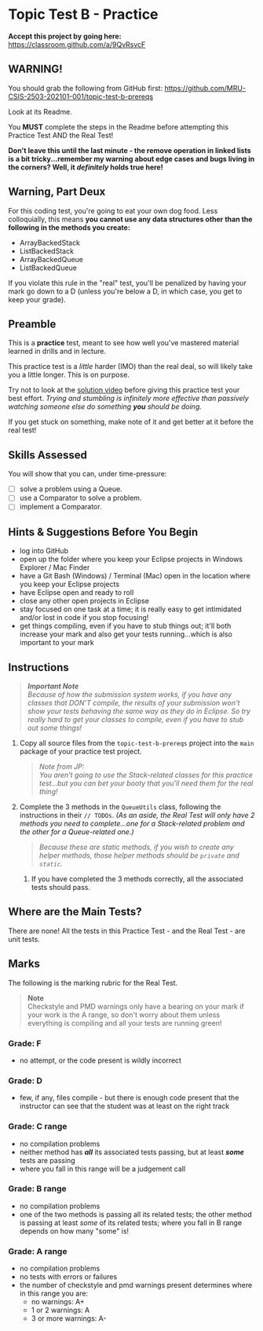 # Topic Test B - Practice

**Accept this project by going here:** https://classroom.github.com/a/9QvRsvcF

## WARNING!

You should grab the following from GitHub first: https://github.com/MRU-CSIS-2503-202101-001/topic-test-b-prereqs

Look at its Readme.

You **MUST** complete the steps in the Readme before attempting this Practice Test AND the Real Test! 

**Don't leave this until the last minute - the remove operation in linked lists is a bit tricky...remember my warning about edge cases and bugs living in the corners? Well, it _definitely_ holds true here!**


## Warning, Part Deux

For this coding test, you're going to eat your own dog food. Less colloquially, this means **you cannot use any data structures other than the following in the methods you create:**

- ArrayBackedStack
- ListBackedStack
- ArrayBackedQueue
- ListBackedQueue

If you violate this rule in the "real" test, you'll be penalized by having your mark go down to a D (unless you're below a D, in which case, you get to keep your grade).

## Preamble

This is a **practice** test, meant to see how well you've mastered material learned in drills and in lecture.

This practice test is a _little_ harder (IMO) than the real deal, so will likely take you a little longer. This is on purpose.

Try not to look at the [solution video](https://youtu.be/sU_QC69x5Eg) before giving this practice test your best effort. *Trying and stumbling is infinitely more effective than passively watching someone else do something **you** should be doing.*

If you get stuck on something, make note of it and get better at it before the real test!


## Skills Assessed

You will show that you can, under time-pressure:

- [ ] solve a problem using a Queue.
- [ ] use a Comparator to solve a problem.
- [ ] implement a Comparator.

## Hints & Suggestions Before You Begin

- log into GitHub
- open up the folder where you keep your Eclipse projects in Windows Explorer / Mac Finder
- have a Git Bash (Windows) / Terminal (Mac) open in the location where you keep your Eclipse projects
- have Eclipse open and ready to roll
- close any other open projects in Eclipse
- stay focused on one task at a time; it is really easy to get intimidated and/or lost in code if you stop focusing!
- get things compiling, even if you have to stub things out; it'll both increase your mark and also get your tests running...which is also important to your mark


## Instructions

> _**Important Note**  
>  Because of how the submission system works, if you have any classes that DON'T compile, the results of your submission won't show your tests behaving the same way as they do in Eclipse. So try really hard to get your classes to compile, even if you have to stub out some things!_

1. Copy all source files from the `topic-test-b-prereqs` project into the `main` package of your practice test project.

    > _Note from JP:_  
    > _You aren't going to use the Stack-related classes for this practice test...but you can bet your booty that you'll need them for the real thing!_

2. Complete the 3 methods in the `QueueUtils` class, following the instructions in their `// TODOs`. _(As an aside, the Real Test will only have 2 methods you need to complete...one for a Stack-related problem and the other for a Queue-related one.)_

    > _Because these are static methods, if you wish to create any helper methods, those helper methods should be `private` and `static`._
  
    1. If you have completed the 3 methods correctly, all the associated tests should pass.


## Where are the Main Tests?

There are none! All the tests in this Practice Test - and the Real Test -  are unit tests.

## Marks

The following is the marking rubric for the Real Test.

> **Note**  
> Checkstyle and PMD warnings only have a bearing on your mark if your work is the A range, so don't worry about them unless everything is compiling and all your tests are running green! 

### Grade: F

- no attempt, or the code present is wildly incorrect

### Grade: D

- few, if any, files compile - but there is enough code present that the instructor can see that the student was at least on the right track 

### Grade: C range

- no compilation problems
- neither method has ***all*** its associated tests passing, but at least **_some_** tests are passing
- where you fall in this range will be a judgement call

### Grade: B range

- no compilation problems
- one of the two methods is passing all its related tests; the other method is passing at least _some_ of its related tests; where you fall in B range depends on how many "some" is!

### Grade: A range

- no compilation problems
- no tests with errors or failures
- the number of checkstyle and pmd warnings present determines where in this range you are:
  - no warnings: A+
  - 1 or 2 warnings: A
  - 3 or more warnings: A-







